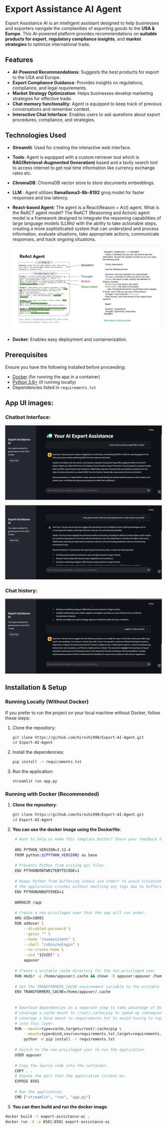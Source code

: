 # Export Assistance AI Agent

Export Assistance AI is an intelligent assistant designed to help businesses and exporters navigate the complexities of exporting goods to the **USA & Europe**. This AI-powered platform provides recommendations on **suitable products for export**, **regulatory compliance insights**, and **market strategies** to optimize international trade. 

## Features

- **AI-Powered Recommendations**: Suggests the best products for export to the USA and Europe.
- **Export Compliance Guidance**: Provides insights on regulations, compliance, and legal requirements.
- **Market Strategy Optimization**: Helps businesses develop marketing strategies for effective trade.
- **Chat memory functionality**: Agent is equipped to keep track of previous conversations and remember context.
- **Interactive Chat Interface**: Enables users to ask questions about export procedures, compliance, and strategies.

## Technologies Used

- **Streamlit**: Used for creating the interactive web interface.
- **Tools**: Agent is equipped with a custom retriever tool which is **RAG(Retrieval-Augmented Generation)** based
  and a tavily search tool to access internet to get real time information like currency exchange rates etc.
- **ChromaDB**: ChromaDB vector store to store documents embeddings.
- **LLM** : Agent utilizes **llamallama3-8b-8192** groq model for faster responses and low latency.
- **React-based Agent**: The agent is a React(Reason + Act) agent. What is the ReACT agent model?
  The ReACT (Reasoning and Action) agent model is a framework designed to integrate the reasoning capabilities of large language models (LLMs) with the ability to take        actionable steps, creating a more sophisticated system that can understand and process information, evaluate situations, take appropriate actions, communicate responses,    and track ongoing situations.
  
  ![React description im](images/react-description.png)
  
- **Docker**: Enables easy deployment and containerization.
  

## Prerequisites

Ensure you have the following installed before proceeding:

- [Docker](https://www.docker.com/get-started) (for running the app in a container)
- [Python 3.8+](https://www.python.org/downloads/) (if running locally)
- Dependencies listed in `requirements.txt`

## App UI images:
### Chatbot Interface:

![Export Assistance AI UI](images/frontend1.png)

![Export Assistance AI UI](images/frontend2.png)

### Chat history:

![Export Assistance AI UI](images/frontend3.png)




## Installation & Setup
### Running Locally (Without Docker)
If you prefer to run the project on your local machine without Docker, follow these steps:
1. Clone the repository:
   
   ```bash
   git clone https://github.com/hiroshi990/Export-AI-Agent.git
   cd Export-AI-Agent
2. Install the dependencies:

   ```bash
   pip install -r requirements.txt
3. Run the application:

   ```bash
   streamlit run app.py

### Running with Docker (Recommended)

1. **Clone the repository**:

   ```bash
   git clone https://github.com/hiroshi990/Export-AI-Agent.git
   cd Export-AI-Agent
2. **You can use the docker image using the Dockerfile**:
   ```bash
    # Want to help us make this template better? Share your feedback here: https://forms.gle/ybq9Krt8jtBL3iCk7
    
    ARG PYTHON_VERSION=3.12.4
    FROM python:${PYTHON_VERSION} as base
    
    # Prevents Python from writing pyc files.
    ENV PYTHONDONTWRITEBYTECODE=1
    
    # Keeps Python from buffering stdout and stderr to avoid situations where
    # the application crashes without emitting any logs due to buffering.
    ENV PYTHONUNBUFFERED=1
    
    WORKDIR /app
    
    # Create a non-privileged user that the app will run under.
    ARG UID=10001
    RUN adduser \
        --disabled-password \
        --gecos "" \
        --home "/nonexistent" \
        --shell "/sbin/nologin" \
        --no-create-home \
        --uid "${UID}" \
        appuser
    
    # Create a writable cache directory for the non-privileged user
    RUN mkdir -p /home/appuser/.cache && chown -R appuser:appuser /home/appuser/.cache
    
    # Set the TRANSFORMERS_CACHE environment variable to the writable cache directory
    ENV TRANSFORMERS_CACHE=/home/appuser/.cache
    
    
    # Download dependencies as a separate step to take advantage of Docker's caching.
    # Leverage a cache mount to /root/.cache/pip to speed up subsequent builds.
    # Leverage a bind mount to requirements.txt to avoid having to copy them into
    # into this layer.
    RUN --mount=type=cache,target=/root/.cache/pip \
        --mount=type=bind,source=requirements.txt,target=requirements.txt \
        python -m pip install -r requirements.txt
    
    # Switch to the non-privileged user to run the application.
    USER appuser
    
    # Copy the source code into the container.
    COPY . .
    # Expose the port that the application listens on.
    EXPOSE 8501
    
    # Run the application.
    CMD ["streamlit", "run", "app.py"]

3. **You can then build and run the docker image**:
```bash
docker build -t export-assistance-ai .
docker run -d -p 8501:8501 export-assistance-ai
